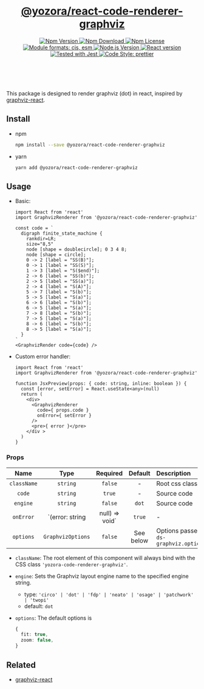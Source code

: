 <header>
  <h1 align="center">
    <a href="https://github.com/yozorajs/yozora-react/tree/main/packages/code-renderer-graphviz#readme">@yozora/react-code-renderer-graphviz</a>
  </h1>
  <div align="center">
    <a href="https://www.npmjs.com/package/@yozora/react-code-renderer-graphviz">
      <img
        alt="Npm Version"
        src="https://img.shields.io/npm/v/@yozora/react-code-renderer-graphviz.svg"
      />
    </a>
    <a href="https://www.npmjs.com/package/@yozora/react-code-renderer-graphviz">
      <img
        alt="Npm Download"
        src="https://img.shields.io/npm/dm/@yozora/react-code-renderer-graphviz.svg"
      />
    </a>
    <a href="https://www.npmjs.com/package/@yozora/react-code-renderer-graphviz">
      <img
        alt="Npm License"
        src="https://img.shields.io/npm/l/@yozora/react-code-renderer-graphviz.svg"
      />
    </a>
    <a href="#install">
      <img
        alt="Module formats: cjs, esm"
        src="https://img.shields.io/badge/module_formats-cjs%2C%20esm-green.svg"
      />
    </a>
    <a href="https://github.com/nodejs/node">
      <img
        alt="Node.js Version"
        src="https://img.shields.io/node/v/@yozora/react-code-renderer-graphviz"
      />
    </a>
    <a href="https://github.com/facebook/react">
      <img
        alt="React version"
        src="https://img.shields.io/npm/dependency-version/@yozora/react-code-renderer-graphviz/peer/react"
      />
    </a>
    <a href="https://github.com/facebook/jest">
      <img
        alt="Tested with Jest"
        src="https://img.shields.io/badge/tested_with-jest-9c465e.svg"
      />
    </a>
    <a href="https://github.com/prettier/prettier">
      <img
        alt="Code Style: prettier"
        src="https://img.shields.io/badge/code_style-prettier-ff69b4.svg?style=flat-square"
      />
    </a>
  </div>
</header>
<br/>

This package is designed to render graphviz (dot) in react, inspired by [graphviz-react][]. 


## Install

* npm

  ```bash
  npm install --save @yozora/react-code-renderer-graphviz
  ```

* yarn

  ```bash
  yarn add @yozora/react-code-renderer-graphviz
  ```

## Usage

* Basic:

  ```tsx
  import React from 'react'
  import GraphvizRenderer from '@yozora/react-code-renderer-graphviz'

  const code = `
    digraph finite_state_machine {
      rankdir=LR;
      size="8,5"
      node [shape = doublecircle]; 0 3 4 8;
      node [shape = circle];
      0 -> 2 [label = "SS(B)"];
      0 -> 1 [label = "SS(S)"];
      1 -> 3 [label = "S($end)"];
      2 -> 6 [label = "SS(b)"];
      2 -> 5 [label = "SS(a)"];
      2 -> 4 [label = "S(A)"];
      5 -> 7 [label = "S(b)"];
      5 -> 5 [label = "S(a)"];
      6 -> 6 [label = "S(b)"];
      6 -> 5 [label = "S(a)"];
      7 -> 8 [label = "S(b)"];
      7 -> 5 [label = "S(a)"];
      8 -> 6 [label = "S(b)"];
      8 -> 5 [label = "S(a)"];
    }
  `
  <GraphvizRender code={code} />
  ```

* Custom error handler:

  ```tsx
  import React from 'react'
  import GraphvizRenderer from '@yozora/react-code-renderer-graphviz'

  function JsxPreview(props: { code: string, inline: boolean }) {
    const [error, setError] = React.useState<any>(null)
    return (
      <div>
        <GraphvizRenderer 
          code={ props.code }
          onError={ setError }
        />
        <pre>{ error }</pre>
      </div >
    )
  }
  ```

### Props

Name        | Type                              | Required  | Default     | Description
:----------:|:---------------------------------:|:---------:|:-----------:|:-------------
`className` | `string`                          | `false`   | -         | Root css class
`code`      | `string`                          | `true`    | -           | Source code
`engine`    | `string`                          | `false`   | `dot`       | Source code
`onError`   | `(error: string | null) => void`  | `true`    | -           | Error callback
`options`   | `GraphvizOptions`                 | `false`   | See below   | Options passed to `ds-graphviz.options()`

* `className`: The root element of this component will always bind with the
  CSS class `'yozora-code-renderer-graphviz'`.

* `engine`: Sets the Graphviz layout engine name to the specified engine string.

  - type: `'circo' | 'dot' | 'fdp' | 'neato' | 'osage' | 'patchwork' | 'twopi'`
  - default: `dot`

* `options`: The default options is 

  ```typescript
  {
    fit: true,
    zoom: false,
  }
  ```


## Related

* [graphviz-react][]


[graphviz-react]: https://github.com/DomParfitt/graphviz-react
